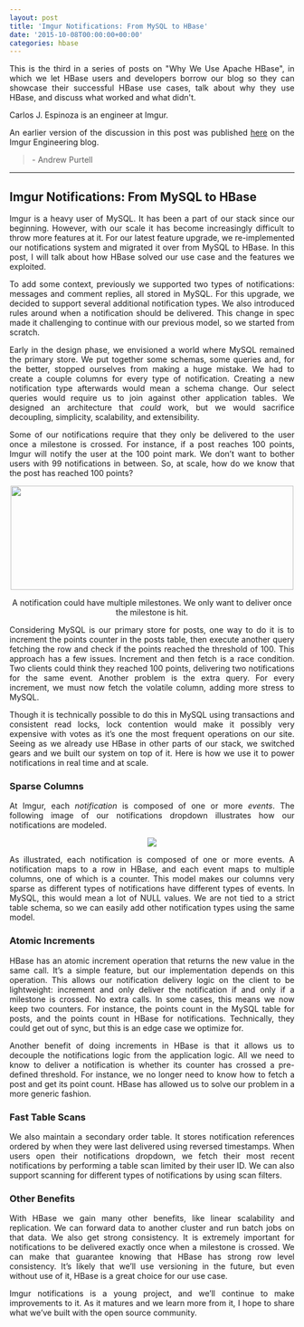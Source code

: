 ```yaml
---
layout: post
title: 'Imgur Notifications: From MySQL to HBase'
date: '2015-10-08T00:00:00+00:00'
categories: hbase
---
```

<p style="text-align: justify;">This is the third in a series of posts on &quot;Why We Use Apache HBase&quot;, in which we let HBase users and developers borrow our blog so they can showcase their successful HBase use cases, talk about why they use HBase, and discuss what worked and what didn't.</p> 
  <p style="text-align: justify;">Carlos J. Espinoza is an engineer at Imgur.</p> 
  <p style="text-align: justify;">An earlier version of the discussion in this post was published <a href="https://medium.com/imgur-engineering/imgur-notifications-from-mysql-to-hbase-9dba6fc44183">here</a> on the Imgur Engineering blog.</p> 
  <p> </p> 
  <blockquote> 
    <p>- Andrew Purtell</p> 
  </blockquote> <hr /> 
  <p> </p> 
  <h2>Imgur Notifications: From MySQL to HBase</h2> 
  <p style="text-align: justify;">
Imgur is a heavy user of MySQL. It has been a part of our stack since our beginning. However, with our scale it has become increasingly difficult to throw more features at it. For our latest feature upgrade, we re-implemented our notifications system and migrated it over from MySQL to HBase. In this post, I will talk about how HBase solved our use case and the features we exploited.
</p> 
  <p style="text-align: justify;">
To add some context, previously we supported two types of notifications: messages and comment replies, all stored in MySQL. For this upgrade, we decided to support several additional notification types. We also introduced rules around when a notification should be delivered. This change in spec made it challenging to continue with our previous model, so we started from scratch.
</p> 
  <p style="text-align: justify;">
Early in the design phase, we envisioned a world where MySQL remained the primary store. We put together some schemas, some queries and, for the better, stopped ourselves from making a huge mistake. We had to create a couple columns for every type of notification. Creating a new notification type afterwards would mean a schema change. Our select queries would require us to join against other application tables. We designed an architecture that <i>could</i> work, but we would sacrifice decoupling, simplicity, scalability, and extensibility.
</p> 
  <p style="text-align: justify;">
Some of our notifications require that they only be delivered to the user once a milestone is crossed. For instance, if a post reaches 100 points, Imgur will notify the user at the 100 point mark. We don’t want to bother users with 99 notifications in between. So, at scale, how do we know that the post has reached 100 points?
</p> 
  <p style="text-align: center;"> <img align="middle" width="500" height="184" src="https://blogs.apache.org/hbase/mediaresource/22e70d13-6be8-466c-9668-9be22786c1e5" /> </p>
  <p> </p>
  <p style="text-align: center;"> A notification could have multiple milestones. We only want to deliver once the milestone is hit.
</p> 
  <p style="text-align: justify;">
Considering MySQL is our primary store for posts, one way to do it is to increment the points counter in the posts table, then execute another query fetching the row and check if the points reached the threshold of 100. This approach has a few issues. Increment and then fetch is a race condition. Two clients could think they reached 100 points, delivering two notifications for the same event. Another problem is the extra query. For every increment, we must now fetch the volatile column, adding more stress to MySQL.</p> 
  <p style="text-align: justify;">
Though it is technically possible to do this in MySQL using transactions and consistent read locks, lock contention would make it possibly very expensive with votes as it’s one the most frequent operations on our site. Seeing as we already use HBase in other parts of our stack, we switched gears and we built our system on top of it. Here is how we use it to power notifications in real time and at scale.</p> 
  <h3>Sparse Columns</h3> 
  <p style="text-align: justify;">
At Imgur, each <i>notification</i> is composed of one or more <i>events</i>. The following image of our notifications dropdown illustrates how our notifications are modeled.</p> 
  <p style="text-align: center;"> <img align="middle" src="https://blogs.apache.org/hbase/mediaresource/5c905744-9ca3-45d3-85b1-ae2ad902f22c" /></p> 
  <p style="text-align: justify;">
As illustrated, each notification is composed of one or more events. A notification maps to a row in HBase, and each event maps to multiple columns, one of which is a counter. This model makes our columns very sparse as different types of notifications have different types of events. In MySQL, this would mean a lot of NULL values. We are not tied to a strict table schema, so we can easily add other notification types using the same model.</p> 
  <h3>Atomic Increments</h3> 
  <p style="text-align: justify;">
HBase has an atomic increment operation that returns the new value in the same call. It’s a simple feature, but our implementation depends on this operation. This allows our notification delivery logic on the client to be lightweight: increment and only deliver the notification if and only if a milestone is crossed. No extra calls. In some cases, this means we now keep two counters. For instance, the points count in the MySQL table for posts, and the points count in HBase for notifications. Technically, they could get out of sync, but this is an edge case we optimize for. </p> 
  <p style="text-align: justify;">
Another benefit of doing increments in HBase is that it allows us to decouple the notifications logic from the application logic. All we need to know to deliver a notification is whether its counter has crossed a pre-defined threshold. For instance, we no longer need to know how to fetch a post and get its point count. HBase has allowed us to solve our problem in a more generic fashion.</p> 
  <h3>Fast Table Scans</h3> 
  <p style="text-align: justify;">
We also maintain a secondary order table. It stores notification references ordered by when they were last delivered using reversed timestamps. When users open their notifications dropdown, we fetch their most recent notifications by performing a table scan limited by their user ID. We can also support scanning for different types of notifications by using scan filters. </p> 
  <h3>Other Benefits</h3> 
  <p style="text-align: justify;">
With HBase we gain many other benefits, like linear scalability and replication. We can forward data to another cluster and run batch jobs on that data. We also get strong consistency. It is extremely important for notifications to be delivered exactly once when a milestone is crossed. We can make that guarantee knowing that HBase has strong row level consistency. It’s likely that we’ll use versioning in the future, but even without use of it, HBase is a great choice for our use case. </p> 
  <p style="text-align: justify;">
Imgur notifications is a young project, and we’ll continue to make improvements to it. As it matures and we learn more from it, I hope to share what we’ve built with the open source community.</p>
